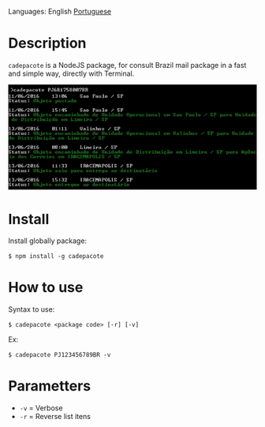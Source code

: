 Languages: English  [Portuguese](README.md)

# Description

`cadepacote` is a NodeJS package, for consult Brazil mail package in a fast and simple way, directly with Terminal.

![cadepacote](img/example.jpg)

# Install

Install globally package:

```
$ npm install -g cadepacote
```

# How to use

Syntax to use:

```
$ cadepacote <package code> [-r] [-v]
```

Ex:

```
$ cadepacote PJ123456789BR -v
```

# Parametters

- `-v` = Verbose
- `-r` = Reverse list itens